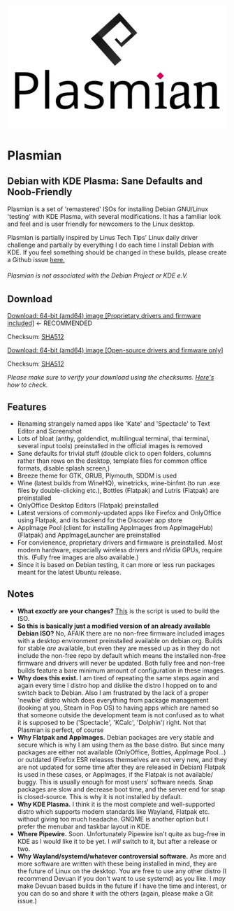 ![logo](https://github.com/plasmian/plasmian.github.io/blob/02cb0f12465038b2a8de85b4f65aff00c934d095/plasmian_logo.png)

# Plasmian
## Debian with KDE Plasma: Sane Defaults and Noob-Friendly

Plasmian is a set of 'remastered' ISOs for installing Debian GNU/Linux 'testing' with KDE Plasma, with several modifications. It has a familiar look and feel and is user friendly for newcomers to the Linux desktop.

Plasmian is partially inspired by Linus Tech Tips' Linux daily driver challenge and partially by everything I do each time I install Debian with KDE. If you feel something should be changed in these builds, please create a Github issue [here.](https://github.com/plasmian/plasmian-script/issues)

###### _Plasmian is not associated with the Debian Project or KDE e.V._

## Download

[Download: 64-bit (amd64) image [Proprietary drivers and firmware included]](example.com) ← RECOMMENDED

Checksum: [SHA512](example.com)

[Download: 64-bit (amd64) image [Open-source drivers and firmware only]](example.com)

Checksum: [SHA512](example.org)

_Please make sure to verify your download using the checksums. [Here's](example.org) how to check._

## Features
* Renaming strangely named apps like 'Kate' and 'Spectacle' to Text Editor and Screenshot
* Lots of bloat (anthy, goldendict, multilingual terminal, thai terminal, several input tools) preinstalled in the official images is removed
* Sane defaults for trivial stuff (double click to open folders, columns rather than rows on the desktop, template files for common office formats, disable splash screen,)
* Breeze theme for GTK, GRUB, Plymouth, SDDM is used
* Wine (latest builds from WineHQ), winetricks, wine-binfmt (to run .exe files by double-clicking etc.), Bottles (Flatpak) and Lutris (Flatpak) are preinstalled
* OnlyOffice Desktop Editors (Flatpak) preinstalled
* Latest versions of commonly-updated apps like Firefox and OnlyOffice using Flatpak, and its backend for the Discover app store
* AppImage Pool (client for installing AppImages from AppImageHub) (Flatpak) and AppImageLauncher are preinstalled
* For convienence, proprietary drivers and firmware is preinstalled. Most modern hardware, especially wireless drivers and nVidia GPUs, require this. (Fully free images are also available.)
* Since it is based on Debian testing, it can more or less run packages meant for the latest Ubuntu release.

## Notes
* **What _exactly_ are your changes?** [This](https://github.com/plasmian/plasmian-script) is the script is used to build the ISO.
* **So this is basically just a modified version of an already available Debian ISO?** No, AFAIK there are no non-free firmware included images with a desktop environment preinstalled available on debian.org. Builds for stable _are_ available, but even they are messed up as in they do not include the non-free repo by default which means the installed non-free firmware and drivers will never be updated. Both fully free and non-free builds feature a bare minimum amount of configuration in these images.
* **Why does this exist.** I am tired of repeating the same steps again and again every time I distro hop and dislike the distro I hopped on to and switch back to Debian. Also I am frustrated by the lack of a proper 'newbie' distro which does everything from package management (looking at you, Steam in Pop OS) to having apps which are named so that someone outside the development team is not confused as to what it is supposed to be ('Spectacle', 'KCalc', 'Dolphin') right. Not that Plasmian is perfect, of course
* **Why Flatpak and AppImages.** Debian packages are very stable and secure which is why I am using them as the base distro. But since many packages are either not available (OnlyOffice, Bottles, AppImage Pool...) or outdated (Firefox ESR releases themselves are not very new, and they are not updated for some time after they are released in Debian) Flatpak is used in these cases, or AppImages, if the Flatpak is not available/ buggy. This is usually enough for most users' software needs. Snap packages are slow and decrease boot time, and the server end for snap is closed-source. This is why it is not installed by default.
* **Why KDE Plasma.** I think it is the most complete and well-supported distro which supports modern standards like Wayland, Flatpak etc. without giving too much headache. GNOME is another option but I prefer the menubar and taskbar layout in KDE.
* **Where Pipewire.** Soon. Unfortunately Pipewire isn't quite as bug-free in KDE as I would like it to be yet. I _will_ switch to it, but after a release or two.
* **Why Wayland/systemd/whatever controversial software.** As more and more software are written with these being installed in mind, they are the future of Linux on the desktop. You are free to use any other distro (I recommend Devuan if you don't want to use systemd) as you like. I _may_ make Devuan based builds in the future if I have the time and interest, or you can do so and share it with the others (again, please make a Git issue.)
